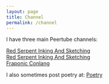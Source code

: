 ```yaml
---
layout: page
title: Channel
permalink: /channel
---
```

I have three main Peertube channels:

<a href="https://video.ploud.jp/c/mytalkshow">Red Serpent Inking And Sketching</a><br />
<a href="https://video.ploud.jp/c/roseseropenitoserudos">Red Serpent Inking And Sketching</a><br />
<a href="https://video.ploud.jp/c/hafestranconlang">Fraponic Conlang</a><br />

I also sometimes post poetry at: <a href="https://video.ploud.jp/c/mypoetry">Poetry</a>
